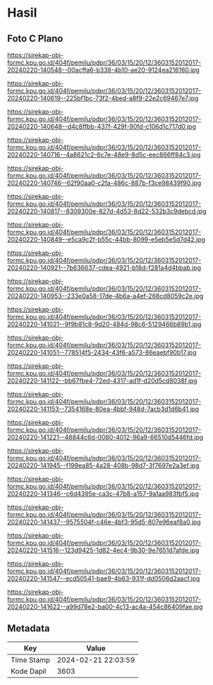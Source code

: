 # Hasil

## Foto C Plano

https://sirekap-obj-formc.kpu.go.id/404f/pemilu/pdpr/36/03/15/20/12/3603152012017-20240220-140548--00acffa6-b338-4b10-ae20-9124ea216160.jpg

https://sirekap-obj-formc.kpu.go.id/404f/pemilu/pdpr/36/03/15/20/12/3603152012017-20240220-140619--225bf1bc-73f2-4bed-a8f9-22e2c69467e7.jpg

https://sirekap-obj-formc.kpu.go.id/404f/pemilu/pdpr/36/03/15/20/12/3603152012017-20240220-140648--d4c8ffbb-437f-429f-90fd-c106d1c717d0.jpg

https://sirekap-obj-formc.kpu.go.id/404f/pemilu/pdpr/36/03/15/20/12/3603152012017-20240220-140716--4a8621c2-6c7e-48e9-8d5c-eec866ff84c3.jpg

https://sirekap-obj-formc.kpu.go.id/404f/pemilu/pdpr/36/03/15/20/12/3603152012017-20240220-140746--62f90aa0-c2fa-486c-887b-f3ce98439f90.jpg

https://sirekap-obj-formc.kpu.go.id/404f/pemilu/pdpr/36/03/15/20/12/3603152012017-20240220-140817--8309300e-827d-4d53-8d22-532b3c9debcd.jpg

https://sirekap-obj-formc.kpu.go.id/404f/pemilu/pdpr/36/03/15/20/12/3603152012017-20240220-140849--e5ca9c2f-b55c-44bb-8099-e5eb5e5d7d42.jpg

https://sirekap-obj-formc.kpu.go.id/404f/pemilu/pdpr/36/03/15/20/12/3603152012017-20240220-140921--7b636637-cdea-4921-b18d-f281a4d4bbab.jpg

https://sirekap-obj-formc.kpu.go.id/404f/pemilu/pdpr/36/03/15/20/12/3603152012017-20240220-140953--233e0a58-17de-4b6a-a4ef-268cd8059c2e.jpg

https://sirekap-obj-formc.kpu.go.id/404f/pemilu/pdpr/36/03/15/20/12/3603152012017-20240220-141021--9f9b81c8-9d20-484d-98c6-5129466b89b1.jpg

https://sirekap-obj-formc.kpu.go.id/404f/pemilu/pdpr/36/03/15/20/12/3603152012017-20240220-141051--778514f5-2434-43f6-a573-86eaebf90b17.jpg

https://sirekap-obj-formc.kpu.go.id/404f/pemilu/pdpr/36/03/15/20/12/3603152012017-20240220-141122--bb67fbe4-72ed-4317-ad1f-d20d5cd8038f.jpg

https://sirekap-obj-formc.kpu.go.id/404f/pemilu/pdpr/36/03/15/20/12/3603152012017-20240220-141153--7354168e-80ea-4bbf-948d-7acb3d1d6b41.jpg

https://sirekap-obj-formc.kpu.go.id/404f/pemilu/pdpr/36/03/15/20/12/3603152012017-20240220-141221--48844c6d-0080-4012-96a9-66510d5446fd.jpg

https://sirekap-obj-formc.kpu.go.id/404f/pemilu/pdpr/36/03/15/20/12/3603152012017-20240220-141945--f199ea85-4a28-408b-98d7-3f7697e2a3ef.jpg

https://sirekap-obj-formc.kpu.go.id/404f/pemilu/pdpr/36/03/15/20/12/3603152012017-20240220-141346--c6d4395e-ca3c-47b8-a157-9a1aa983fbf5.jpg

https://sirekap-obj-formc.kpu.go.id/404f/pemilu/pdpr/36/03/15/20/12/3603152012017-20240220-141437--9575504f-c46e-4bf3-95d5-807e96eaf8a0.jpg

https://sirekap-obj-formc.kpu.go.id/404f/pemilu/pdpr/36/03/15/20/12/3603152012017-20240220-141516--123d9425-1d82-4ec4-9b30-9e7651d7afde.jpg

https://sirekap-obj-formc.kpu.go.id/404f/pemilu/pdpr/36/03/15/20/12/3603152012017-20240220-141547--ecd50541-bae9-4b63-931f-dd0506d2aacf.jpg

https://sirekap-obj-formc.kpu.go.id/404f/pemilu/pdpr/36/03/15/20/12/3603152012017-20240220-141622--a99d78e2-ba00-4c13-ac4a-454c86409fae.jpg


## Metadata

| Key        | Value               |
| ---------- | ------------------- |
| Time Stamp | 2024-02-21 22:03:59 |
| Kode Dapil | 3603                |



